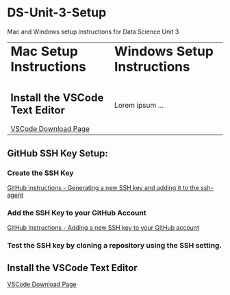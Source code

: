 # DS-Unit-3-Setup
Mac and Windows setup instructions for Data Science Unit 3


<table border="0">
 <tr>
    <td><b style="font-size:30px">Mac Setup Instructions</b></td>
    <td><b style="font-size:30px">Windows Setup Instructions</b></td>
 </tr>
 <tr>
  <td><h2>Install the VSCode Text Editor</h2><a href="https://code.visualstudio.com/download">VSCode Download Page</a>
    <td>Lorem ipsum ...</td>
 </tr>
</table>

## GitHub SSH Key Setup:

### Create the SSH Key

[GitHub instructions - Generating a new SSH key and adding it to the ssh-agent](https://docs.github.com/en/authentication/connecting-to-github-with-ssh/generating-a-new-ssh-key-and-adding-it-to-the-ssh-agent)

### Add the SSH Key to your GitHub Account

[GitHub Instructions - Adding a new SSH key to your GitHub account](https://docs.github.com/en/authentication/connecting-to-github-with-ssh/adding-a-new-ssh-key-to-your-github-account)

### Test the SSH key by cloning a repository using the SSH setting.

## Install the VSCode Text Editor

[VSCode Download Page](https://code.visualstudio.com/download)
